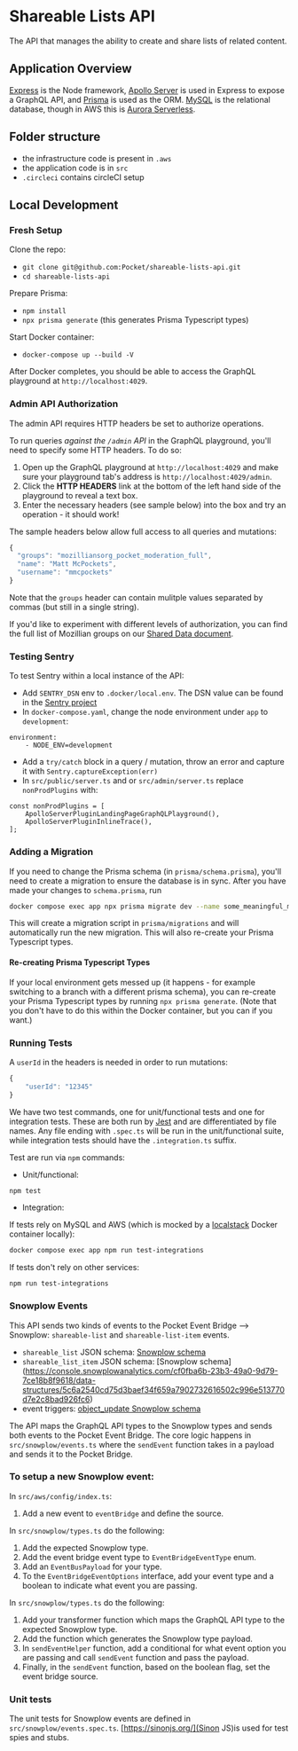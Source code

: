 # Shareable Lists API

The API that manages the ability to create and share lists of related content.

## Application Overview

[Express](https://expressjs.com/) is the Node framework, [Apollo Server](https://www.apollographql.com/docs/apollo-server/) is used in Express to expose a GraphQL API, and [Prisma](https://www.prisma.io/) is used as the ORM. [MySQL](https://www.mysql.com/) is the relational database, though in AWS this is [Aurora Serverless](https://aws.amazon.com/rds/aurora/serverless/).

## Folder structure

- the infrastructure code is present in `.aws`
- the application code is in `src`
- `.circleci` contains circleCI setup

## Local Development

### Fresh Setup

Clone the repo:

- `git clone git@github.com:Pocket/shareable-lists-api.git`
- `cd shareable-lists-api`

Prepare Prisma:

- `npm install`
- `npx prisma generate` (this generates Prisma Typescript types)

Start Docker container:

- `docker-compose up --build -V`

After Docker completes, you should be able to access the GraphQL playground at `http://localhost:4029`.

### Admin API Authorization

The admin API requires HTTP headers be set to authorize operations.

To run queries _against the `/admin` API_ in the GraphQL playground, you'll need to specify some HTTP headers. To do so:

1. Open up the GraphQL playground at `http://localhost:4029` and make sure your playground tab's address is `http://localhost:4029/admin`.
2. Click the **HTTP HEADERS** link at the bottom of the left hand side of the playground to reveal a text box.
3. Enter the necessary headers (see sample below) into the box and try an operation - it should work!

The sample headers below allow full access to all queries and mutations:

```typescript
{
  "groups": "mozilliansorg_pocket_moderation_full",
  "name": "Matt McPockets",
  "username": "mmcpockets"
}
```

Note that the `groups` header can contain mulitple values separated by commas (but still in a single string).

If you'd like to experiment with different levels of authorization, you can find the full list of Mozillian groups on our [Shared Data document](https://getpocket.atlassian.net/wiki/spaces/PE/pages/2584150049/Pocket+Shared+Data#Source-of-Truth.3).

### Testing Sentry

To test Sentry within a local instance of the API:

- Add `SENTRY_DSN` env to `.docker/local.env`. The DSN value can be found in the [Sentry project](https://sentry.io/settings/pocket/projects/shareable-lists-api/)
- In `docker-compose.yaml`, change the node environment under `app` to `development`:

```
environment:
	- NODE_ENV=development
```

- Add a `try/catch` block in a query / mutation, throw an error and capture it with `Sentry.captureException(err)`
- In `src/public/server.ts` and or `src/admin/server.ts` replace `nonProdPlugins` with:

```
const nonProdPlugins = [
	ApolloServerPluginLandingPageGraphQLPlayground(),
	ApolloServerPluginInlineTrace(),
];
```

### Adding a Migration

If you need to change the Prisma schema (in `prisma/schema.prisma`), you'll need to create a migration to ensure the database is in sync. After you have made your changes to `schema.prisma`, run

```bash
docker compose exec app npx prisma migrate dev --name some_meaningful_migration_name
```

This will create a migration script in `prisma/migrations` and will automatically run the new migration. This will also re-create your Prisma Typescript types.

#### Re-creating Prisma Typescript Types

If your local environment gets messed up (it happens - for example switching to a branch with a different prisma schema), you can re-create your Prisma Typescript types by running `npx prisma generate`. (Note that you don't have to do this within the Docker container, but you can if you want.)

### Running Tests

A `userId` in the headers is needed in order to run mutations:

```typescript
{
	"userId": "12345"
}
```

We have two test commands, one for unit/functional tests and one for integration tests. These are both run by [Jest](https://jestjs.io/) and are differentiated by file names. Any file ending with `.spec.ts` will be run in the unit/functional suite, while integration tests should have the `.integration.ts` suffix.

Test are run via `npm` commands:

- Unit/functional:

```bash
npm test
```

- Integration:

If tests rely on MySQL and AWS (which is mocked by a [localstack](https://github.com/localstack/localstack) Docker container locally):

```bash
docker compose exec app npm run test-integrations
```

If tests don't rely on other services:

```
npm run test-integrations
```

### Snowplow Events

This API sends two kinds of events to the Pocket Event Bridge --> Snowplow: `shareable-list` and `shareable-list-item` events.

- `shareable_list` JSON schema: [Snowplow schema](https://console.snowplowanalytics.com/cf0fba6b-23b3-49a0-9d79-7ce18b8f9618/data-structures/7b895f09809942a835587b02a58b7a835f92e16a726f5d224a43b90d219ae9c4)
- `shareable_list_item` JSON schema: [Snowplow schema] (https://console.snowplowanalytics.com/cf0fba6b-23b3-49a0-9d79-7ce18b8f9618/data-structures/5c6a2540cd75d3baef34f659a7902732616502c996e513770d7e2c8bad926fc6)
- event triggers: [object_update Snowplow schema](https://console.snowplowanalytics.com/cf0fba6b-23b3-49a0-9d79-7ce18b8f9618/data-structures/a30c8f05ecf12d2b53202ed1cf161a4c578fab653f846550a20392659449dbad)

The API maps the GraphQL API types to the Snowplow types and sends both events to the Pocket Event Bridge. The core logic happens in `src/snowplow/events.ts` where the `sendEvent` function takes in a payload and sends it to the Pocket Bridge.

### To setup a new Snowplow event:

In `src/aws/config/index.ts`:

1. Add a new event to `eventBridge` and define the source.

In `src/snowplow/types.ts` do the following:

1. Add the expected Snowplow type.
2. Add the event bridge event type to `EventBridgeEventType` enum.
3. Add an `EventBusPayload` for your type.
4. To the `EventBridgeEventOptions` interface, add your event type and a boolean to indicate what event you are passing.

In `src/snowplow/types.ts` do the following:

1. Add your transformer function which maps the GraphQL API type to the expected Snowplow type.
2. Add the function which generates the Snowplow type payload.
3. In `sendEventHelper` function, add a conditional for what event option you are passing and call `sendEvent` function and pass the payload.
4. Finally, in the `sendEvent` function, based on the boolean flag, set the event bridge source.

### Unit tests

The unit tests for Snowplow events are defined in `src/snowplow/events.spec.ts`. [https://sinonjs.org/](Sinon JS)is used for test spies and stubs.
